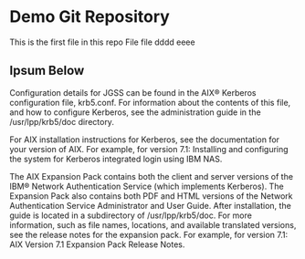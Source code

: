 # Demo Git Repository

This is the first file in this repo 
File
file
dddd
eeee

## Ipsum Below 



Configuration details for JGSS can be found in the AIX® Kerberos configuration file, krb5.conf. For information about the contents of this file, and how to configure Kerberos, see the administration guide in the /usr/lpp/krb5/doc directory.

For AIX installation instructions for Kerberos, see the documentation for your version of AIX. For example, for version 7.1: Installing and configuring the system for Kerberos integrated login using IBM NAS.

The AIX Expansion Pack contains both the client and server versions of the IBM® Network Authentication Service (which implements Kerberos). The Expansion Pack also contains both PDF and HTML versions of the Network Authentication Service Administrator and User Guide. After installation, the guide is located in a subdirectory of /usr/lpp/krb5/doc. For more information, such as file names, locations, and available translated versions, see the release notes for the expansion pack. For example, for version 7.1: AIX Version 7.1 Expansion Pack Release Notes.

